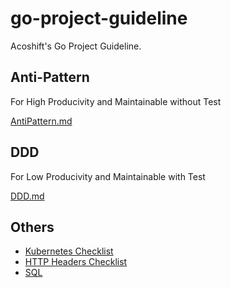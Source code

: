 # go-project-guideline

Acoshift's Go Project Guideline.

## Anti-Pattern

For High Producivity and Maintainable without Test

[AntiPattern.md](https://github.com/acoshift/go-project-guideline/blob/master/AntiPattern.md)

## DDD

For Low Producivity and Maintainable with Test

[DDD.md](https://github.com/acoshift/go-project-guideline/blob/master/DDD.md)

## Others

- [Kubernetes Checklist](https://github.com/acoshift/go-project-guideline/blob/master/k8s.md)
- [HTTP Headers Checklist](https://github.com/acoshift/go-project-guideline/blob/master/headers.md)
- [SQL](https://github.com/acoshift/go-project-guideline/blob/master/sql.md)

